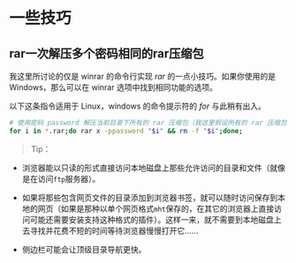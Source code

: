 # 一些技巧
## rar一次解压多个密码相同的rar压缩包
我这里所讨论的仅是 winrar 的命令行实现 *rar* 的一点小技巧。如果你使用的是 Windows，那么可以在 winrar 选项中找到相同功能的选项。

以下这条指令适用于 Linux，windows 的命令提示符的 *for* 与此稍有出入。
```bash
# 使用密码 password 解压当前目录下所有的 rar 压缩包（我这里假设所有的 rar 压缩包使用的密码都是 password）到当前目录下后并删除原来的 rar 文件
for i in *.rar;do rar x -ppassword "$i" && rm -f "$i";done;
```



> Tip：

+ 浏览器能以只读的形式直接访问本地磁盘上那些允许访问的目录和文件（就像是在访问`ftp`服务器）。

+ 如果将那些包含网页文件的目录添加到浏览器书签，就可以随时访问保存到本地的网页（如果是那种以单个网页格式`mht`保存的，在其它的浏览器上直接访问可能还需要安装支持这种格式的插件）。这样一来，就不需要到本地磁盘上去寻找并花费不短的时间等待浏览器慢慢打开它……

+ 侧边栏可能会让顶级目录导航更快。
 
